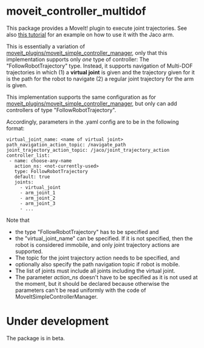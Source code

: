 # moveit_controller_multidof

This package provides a MoveIt! plugin to execute joint trajectories.
See also [this tutorial](https://github.com/JenniferBuehler/jb-ros-packs/wiki/Testing-Jaco-with-MoveIt)
for an example on how to use it with the Jaco arm.

This is essentially a variation of [moveit_plugins/moveit_simple_controller_manager](http://wiki.ros.org/moveit_simple_controller_manager),
only that this implementation supports only *one* type of controller: The "FollowRobotTrajectory" type.
Instead, it supports navigation of Multi-DOF trajectories in which (1) a **virtual joint** is
given and the trajectory given for it is the path for the robot to navigate (2) a regular
joint trajectory for the arm is given.

This implementation supports the same configuration as for
[moveit_plugins/moveit_simple_controller_manager](http://wiki.ros.org/moveit_simple_controller_manager),
but only can add controllers of type "FollowRobotTrajectory".

Accordingly, parameters in the .yaml config are to be in the following format:

```
virtual_joint_name: <name of virtual joint>
path_navigation_action_topic: /navigate_path
joint_trajectory_action_topic: /jaco/joint_trajectory_action
controller_list:
 - name: choose-any-name 
   action_ns: <not-currently-used> 
   type: FollowRobotTrajectory
   default: true
   joints:
     - virtual_joint
     - arm_joint_1
     - arm_joint_2
     - arm_joint_3
     - ...
```


Note that

* the type "FollowRobotTrajectory" has to be specified and
* the "virtual_joint_name" can be specified. If it is not specified, then the robot is considered immobile, and only
    joint trajectory actions are supported.
* The topic for the joint trajectory action needs to be specified, and
* optionally also specify the path navigation topic if robot is mobile.
* The list of joints must include all joints including the virtual joint.
* The parameter *action_ns* doesn't have to be specified as it is not used
  at the moment, but it should be declared because otherwise the parameters can't be
  read uniformly with the code of MoveItSimpleControllerManager.

# Under development

The package is in beta.
